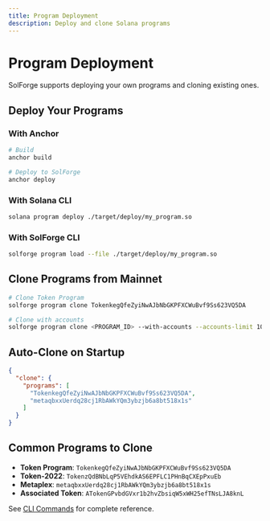 ```yaml
---
title: Program Deployment
description: Deploy and clone Solana programs
---
```


# Program Deployment

SolForge supports deploying your own programs and cloning existing ones.

## Deploy Your Programs

### With Anchor

```bash
# Build
anchor build

# Deploy to SolForge
anchor deploy
```

### With Solana CLI

```bash
solana program deploy ./target/deploy/my_program.so
```

### With SolForge CLI

```bash
solforge program load --file ./target/deploy/my_program.so
```

## Clone Programs from Mainnet

```bash
# Clone Token Program
solforge program clone TokenkegQfeZyiNwAJbNbGKPFXCWuBvf9Ss623VQ5DA

# Clone with accounts
solforge program clone <PROGRAM_ID> --with-accounts --accounts-limit 100
```

## Auto-Clone on Startup

```json
{
  "clone": {
    "programs": [
      "TokenkegQfeZyiNwAJbNbGKPFXCWuBvf9Ss623VQ5DA",
      "metaqbxxUerdq28cj1RbAWkYQm3ybzjb6a8bt518x1s"
    ]
  }
}
```

## Common Programs to Clone

- **Token Program**: `TokenkegQfeZyiNwAJbNbGKPFXCWuBvf9Ss623VQ5DA`
- **Token-2022**: `TokenzQdBNbLqP5VEhdkAS6EPFLC1PHnBqCXEpPxuEb`
- **Metaplex**: `metaqbxxUerdq28cj1RbAWkYQm3ybzjb6a8bt518x1s`
- **Associated Token**: `ATokenGPvbdGVxr1b2hvZbsiqW5xWH25efTNsLJA8knL`

See [CLI Commands](/cli/program) for complete reference.

